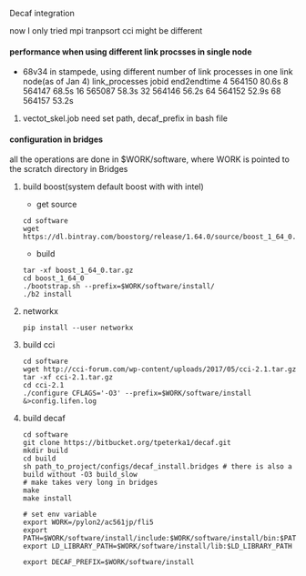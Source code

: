 Decaf integration

now I only tried mpi tranpsort
cci might be different

#### performance when using different link procsses in single node
* 68v34 in stampede, using different number of link processes in one link node(as of Jan 4)
    link_processes  jobid   end2endtime
    4   564150  80.6s
    8   564147  68.5s
    16  565087  58.3s
    32  564146  56.2s
    64  564152  52.9s
    68  564157  53.2s


1. vectot_skel.job
    need set path, decaf_prefix in bash file
    

#### configuration in bridges
all the operations are done in $WORK/software, where WORK is pointed to the scratch directory in Bridges
1. build boost(system default boost with with intel)
    * get source
    ```shell
    cd software
    wget https://dl.bintray.com/boostorg/release/1.64.0/source/boost_1_64_0.tar.gz
    ```
    * build

    ```shell
    tar -xf boost_1_64_0.tar.gz
    cd boost_1_64_0
    ./bootstrap.sh --prefix=$WORK/software/install/
    ./b2 install
    ```
2. networkx
    ```shell
    pip install --user networkx
    ```

3. build cci
    ```shell
    cd software
    wget http://cci-forum.com/wp-content/uploads/2017/05/cci-2.1.tar.gz
    tar -xf cci-2.1.tar.gz
    cd cci-2.1
    ./configure CFLAGS='-O3' --prefix=$WORK/software/install &>config.lifen.log
    ```

4. build decaf
    ```
    cd software
    git clone https://bitbucket.org/tpeterka1/decaf.git
    mkdir build
    cd build
    sh path_to_project/configs/decaf_install.bridges # there is also a build without -O3 build_slow
    # make takes very long in bridges
    make 
    make install

    # set env variable
    export WORK=/pylon2/ac561jp/fli5
    export PATH=$WORK/software/install/include:$WORK/software/install/bin:$PATH
    export LD_LIBRARY_PATH=$WORK/software/install/lib:$LD_LIBRARY_PATH

    export DECAF_PREFIX=$WORK/software/install
    ```
  


